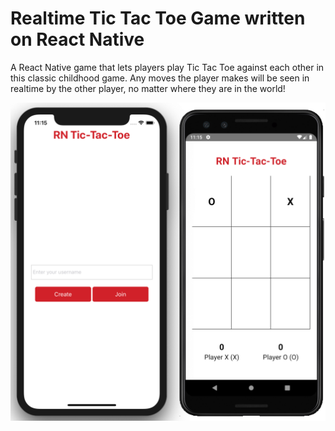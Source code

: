 # Realtime Tic Tac Toe Game written on React Native
A React Native game that lets players play Tic Tac Toe against each other in this classic childhood game. Any moves the player makes will be seen in realtime by the other player, no matter where they are in the world!
 
![alt text](https://github.com/IvanSkadorva/tic-tac-toe/blob/main/assets/android-ios-game.png?raw=true)
